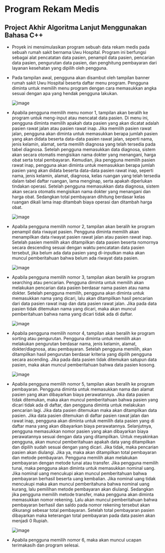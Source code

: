 # Program Rekam Medis
## Project Akhir Algoritma Lanjut Menggunakan Bahasa C++

- Proyek ini mensimulasikan program sebuah data rekam medis pada sebuah rumah sakit bernama Uwu Hospital. Program ini berfungsi sebagai alat pencatatan data pasien, penampil data pasien, pencarian data pasien, pengurutan data pasien, dan penghitung pembayaran dari layanan kesehatan yang dipilih oleh pengguna.

- Pada tampilan awal, pengguna akan disambut oleh tampilan banner rumah sakit Uwu Hospital beserta daftar menu program. Pengguna diminta untuk memilih menu program dengan cara memasukkan angka sesuai dengan apa yang hendak pengguna lakukan.

   ![image](https://github.com/BlingBong/ProgramRekamMedis/assets/62862052/8d3c20fd-2246-4b22-bf71-d06feca5dbea)

- Apabila pengguna memilih menu nomor 1, tampilan akan beralih ke program untuk meng-input atau mencatat data pasien. Di menu ini, pengguna diminta memilih apakah data pasien yang akan dicatat adalah pasien rawat jalan atau pasien rawat inap. Jika memilih pasien rawat jalan, pengguna akan diminta untuk memasukkan berapa jumlah pasien yang akan didata beserta data-data pasien rawat jalan, seperti nama, jenis kelamin, alamat, serta memilih diagnosa yang telah tersedia pada tabel diagnosa. Setelah pengguna memasukkan data diagnosa, sistem akan secara otomatis mengisikan nama dokter yang menangani, harga obat serta total pembayaran. Kemudian, jika pengguna memilih pasien rawat inap, pengguna akan diminta untuk memasukkan berapa jumlah pasien yang akan didata beserta data-data pasien rawat inap, seperti nama, jenis kelamin, alamat, diagnosa, kelas ruangan yang telah tersedia dalam tabel daftar ruangan, lama menginap, serta apakah diperlukan tindakan operasi. Setelah pengguna memasukkan data diagnosa, sistem akan secara otomatis mengisikan nama dokter yang menangani dan harga obat. Sedangkan total pembayaran dihitung berdasar kelas ruangan dikali lama inap ditambah biaya operasi dan ditambah harga obat.

   ![image](https://github.com/BlingBong/ProgramRekamMedis/assets/62862052/ac51bb3a-d3c0-4506-8b17-5fc59895b536)

- Apabila pengguna memilih nomor 2, tampilan akan beralih ke program penampil data riwayat pasien. Pengguna diminta memilih akan menampilkan data riwayat pasien rawat jalan atau pasien rawat inap. Setelah pasien memilih akan ditampilkan data pasien beserta nomornya secara descending sesuai dengan waktu pencatatan data pasien tersebut, jika belum ada data pasien yang di-inputkan maka akan muncul pemberitahuan bahwa belum ada riwayat data pasien.

   ![image](https://github.com/BlingBong/ProgramRekamMedis/assets/62862052/e4038205-9244-48fe-8b5e-d959f0e983a0)

- Apabila pengguna memilih nomor 3, tampilan akan beralih ke program searching atau pencarian. Pengguna diminta untuk memilih akan melakukan pencarian data pasien berdasar nama pasien atau nama dokter. Setelah pengguna memilih, pengguna akan diminta untuk memasukkan nama yang dicari, lalu akan ditampilkan hasil pencarian dari data pasien rawat inap dan data pasien rawat jalan. Jika pada data pasien tidak ditemukan nama yang dicari, maka akan muncul pemberitahuan bahwa nama yang dicari tidak ada di daftar.

   ![image](https://github.com/BlingBong/ProgramRekamMedis/assets/62862052/374223d2-fcaf-49e8-b301-6ac4734cf6ca)

- Apabila pengguna memilih nomor 4, tampilan akan beralih ke program sorting atau pengurutan. Pengguna diminta untuk memilih akan melakukan pengurutan berdasar nama, jenis kelamin, alamat, dokter/diagnosa, atau pembayaran. Setelah pengguna memilih, akan ditampilkan hasil pengurutan berdasar kriteria yang dipilih pengguna secara ascending. Jika pada data pasien tidak ditemukan satupun data pasien, maka akan muncul pemberitahuan bahwa data pasien kosong.

   ![image](https://github.com/BlingBong/ProgramRekamMedis/assets/62862052/279e259e-7a27-461b-9673-0beb1d5678ad)

- Apabila pengguna memilih nomor 5, tampilan akan beralih ke program pembayaran. Pengguna diminta untuk memasukkan nama dan alamat pasien yang akan dibayarkan biaya perawatannya. Jika data pasien tidak ditemukan, maka akan muncul pemberitahuan bahwa pasien yang dicari tidak ada di daftar, dan pengguna diminta untuk melakukan pencarian lagi. Jika data pasien ditemukan maka akan ditampilkan data pasien. Jika data pasien ditemukan di daftar pasien rawat jalan dan rawat inap, pengguna akan diminta untuk memilih data pasien yang di daftar mana yang akan dibayarkan biaya perawatannya. Selanjutnya, pengguna memasukkan nomor pasien yang akan dibayarkan biaya perawatannya sesuai dengan data yang ditampilkan. Untuk meyakinkan pengguna, akan muncul pemberitahuan apakah data yang ditampilkan dan dipilih sudah sesuai dengan yang dicari. Jika tidak, maka pencarian pasien akan diulangi. Jika ya, maka akan ditampilkan total pembayaran dan metode pembayaran. Pengguna memilih akan melakukan pembayaran dengan metode tunai atau transfer. Jika pengguna memilih tunai, maka pengguna akan diminta untuk memasukkan nominal uang. Jika nominal uang mencukupi akan muncul pemberitahuan bahwa pembayaran berhasil beserta uang kembalian. Jika nominal uang tidak mencukupi maka akan muncul pemberitahuna bahwa nominal uang kurang, lalu pemilihan metode pembayaran akan diulangi. Sedangkan jika pengguna memilih metode transfer, maka pengguna akan diminta memasukkan nomor rekening. Lalu akan muncul pemberitahuan bahwa pembayaran berhasil dan saldo pada nomor rekening tersebut akan dikurangi sebesar total pembayaran. Setelah total pembayaran pasien dibayarkan maka keterangan total pembayaran pada data pasien akan menjadi 0 Rupiah.

   ![image](https://github.com/BlingBong/ProgramRekamMedis/assets/62862052/fd4e322b-f1fe-4b64-b177-70dfb4486d6a)

- Apabila pengguna memilih nomor 6, maka akan muncul ucapan terimakasih dan program selesai.

